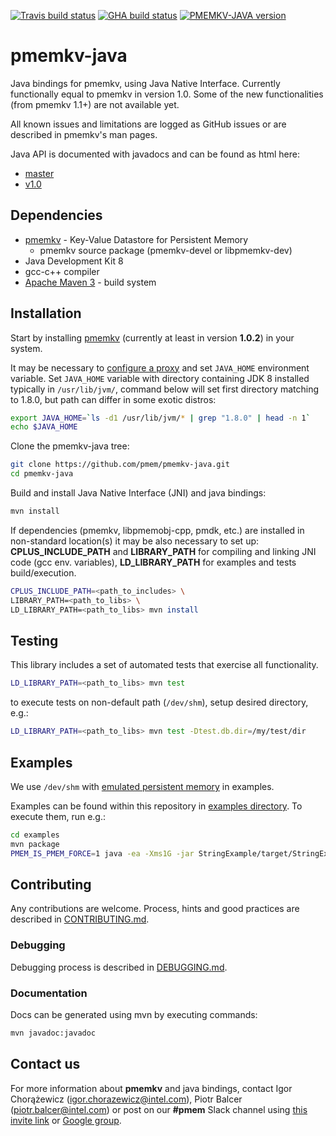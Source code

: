 [![Travis build status](https://travis-ci.org/pmem/pmemkv-java.svg?branch=master)](https://travis-ci.org/pmem/pmemkv-java)
[![GHA build status](https://github.com/pmem/pmemkv-java/workflows/pmemkv-java/badge.svg?branch=master)](https://github.com/pmem/pmemkv-java/actions)
[![PMEMKV-JAVA version](https://img.shields.io/github/tag/pmem/pmemkv-java.svg)](https://github.com/pmem/pmemkv-java/releases/latest)

# pmemkv-java

Java bindings for pmemkv, using Java Native Interface. Currently functionally equal to pmemkv in version 1.0.
Some of the new functionalities (from pmemkv 1.1+) are not available yet.

All known issues and limitations are logged as GitHub issues or are described
in pmemkv's man pages.

Java API is documented with javadocs and can be found as html here:

- [master](https://pmem.io/pmemkv-java/master/html/index.html)
- [v1.0](https://pmem.io/pmemkv-java/v1.0/html/index.html)

## Dependencies

* [pmemkv](https://github.com/pmem/pmemkv) - Key-Value Datastore for Persistent Memory
  * pmemkv source package (pmemkv-devel or libpmemkv-dev)
* Java Development Kit 8
* gcc-c++ compiler
* [Apache Maven 3](https://maven.apache.org) - build system

## Installation

Start by installing [pmemkv](https://github.com/pmem/pmemkv/blob/master/INSTALLING.md)
(currently at least in version **1.0.2**) in your system.

It may be necessary to [configure a proxy](https://maven.apache.org/guides/mini/guide-proxies.html)
and set `JAVA_HOME` environment variable. Set `JAVA_HOME` variable with directory containing
JDK 8 installed typically in `/usr/lib/jvm/`, command below will set first directory matching to
1.8.0, but path can differ in some exotic distros:

```sh
export JAVA_HOME=`ls -d1 /usr/lib/jvm/* | grep "1.8.0" | head -n 1`
echo $JAVA_HOME
```

Clone the pmemkv-java tree:

```sh
git clone https://github.com/pmem/pmemkv-java.git
cd pmemkv-java
```

Build and install Java Native Interface (JNI) and java bindings:

```sh
mvn install
```

If dependencies (pmemkv, libpmemobj-cpp, pmdk, etc.) are installed in non-standard
location(s) it may be also necessary to set up:
**CPLUS_INCLUDE_PATH** and **LIBRARY_PATH** for compiling and linking JNI code (gcc env. variables),
**LD_LIBRARY_PATH** for examples and tests build/execution.

```sh
CPLUS_INCLUDE_PATH=<path_to_includes> \
LIBRARY_PATH=<path_to_libs> \
LD_LIBRARY_PATH=<path_to_libs> mvn install
```

## Testing

This library includes a set of automated tests that exercise all functionality.

```sh
LD_LIBRARY_PATH=<path_to_libs> mvn test
```

to execute tests on non-default path (`/dev/shm`), setup desired directory, e.g.:

```sh
LD_LIBRARY_PATH=<path_to_libs> mvn test -Dtest.db.dir=/my/test/dir
```

## Examples

We use `/dev/shm` with [emulated persistent memory](https://pmem.io/2016/02/22/pm-emulation.html)
in examples.

Examples can be found within this repository in [examples directory](https://github.com/pmem/pmemkv-java/tree/master/examples).
To execute them, run e.g.:

```sh
cd examples
mvn package
PMEM_IS_PMEM_FORCE=1 java -ea -Xms1G -jar StringExample/target/StringExample-*-jar-with-dependencies.jar
```

## Contributing

Any contributions are welcome. Process, hints and good practices
are described in [CONTRIBUTING.md](./CONTRIBUTING.md).

### Debugging

Debugging process is described in [DEBUGGING.md](./DEBUGGING.md).

### Documentation

Docs can be generated using mvn by executing commands:

```sh
mvn javadoc:javadoc
```

## Contact us

For more information about **pmemkv** and java bindings, contact Igor Chorążewicz (igor.chorazewicz@intel.com),
Piotr Balcer (piotr.balcer@intel.com) or post on our **#pmem** Slack channel using
[this invite link](https://join.slack.com/t/pmem-io/shared_invite/enQtNzU4MzQ2Mzk3MDQwLWQ1YThmODVmMGFkZWI0YTdhODg4ODVhODdhYjg3NmE4N2ViZGI5NTRmZTBiNDYyOGJjYTIyNmZjYzQxODcwNDg)
or [Google group](https://groups.google.com/group/pmem).
